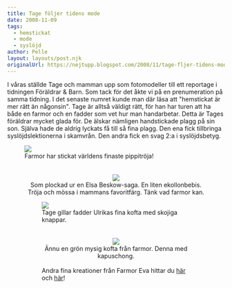 ```yaml
---
title: Tage följer tidens mode
date: 2008-11-09
tags: 
  - hemstickat
  - mode
  - syslöjd	
author: Pelle
layout: layouts/post.njk
originalUrl: https://nejtupp.blogspot.com/2008/11/tage-fljer-tidens-mode.html
---
```


I våras ställde Tage och mamman upp som fotomodeller till ett reportage i tidningen Föräldrar & Barn. Som tack för det åkte vi på en prenumeration på samma tidning. I det senaste numret kunde man där läsa att "hemstickat är mer rätt än någonsin". Tage är alltså väldigt rätt, för han har turen att ha både en farmor och en fadder som vet hur man handarbetar. Detta är Tages föräldrar mycket glada för. De älskar nämligen handstickade plagg på sin son. Själva hade de aldrig lyckats få till så fina plagg. Den ena fick tillbringa syslöjdslektionerna i skamvrån. Den andra fick en svag 2:a i syslöjdsbetyg.

<figure>
	<img src="../../../../img/Okt+2008+072.jpg">
	<figcaption>Farmor har stickat världens finaste pippitröja!<br><br><br></span></span></div><div style="text-align: center;"><img src="../../../../img/Okt+2008+057.jpg">
	<figcaption>Som plockad ur en Elsa Beskow-saga. En liten ekollonbebis.<br>Tröja och mössa i mammans favoritfärg. Tänk vad farmor kan.</span></span><br></div>

<figure>
	<img src="../../../../img/Okt+2008+088.jpg">
	<figcaption>Tage gillar fadder Ulrikas fina kofta med skojiga knappar.<br><br><br></span></span></div><div style="text-align: center;"><img src="../../../../img/Juli-Sep+2008+146.jpg">
	<figcaption>Ännu en grön mysig kofta från farmor. Denna med kapuschong.<br><br></span></span><div style="text-align: left;"><span style="font-size:100%;">Andra fina kreationer från Farmor Eva hittar du <a href="http://barnfamiljen.blogspot.com/2008/03/vlkommen-tage.html">här</a> och <a href="http://barnfamiljen.blogspot.com/2008/10/mamman-och-pappan-om-tage-snart-sju.html">här</a>!</span><br>
	<figcaption></span></span></div></div>
